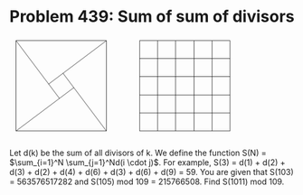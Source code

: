 # Problem 439: Sum of sum of divisors

![problem](problem.gif)

Let d(k) be the sum of all divisors of k. We define the function S(N) =
\$\\sum\_{i=1}\^N \\sum\_{j=1}\^Nd(i \\cdot j)\$. For example, S(3) =
d(1) + d(2) + d(3) + d(2) + d(4) + d(6) + d(3) + d(6) + d(9) = 59. You
are given that S(103) = 563576517282 and S(105) mod 109 = 215766508.
Find S(1011) mod 109.